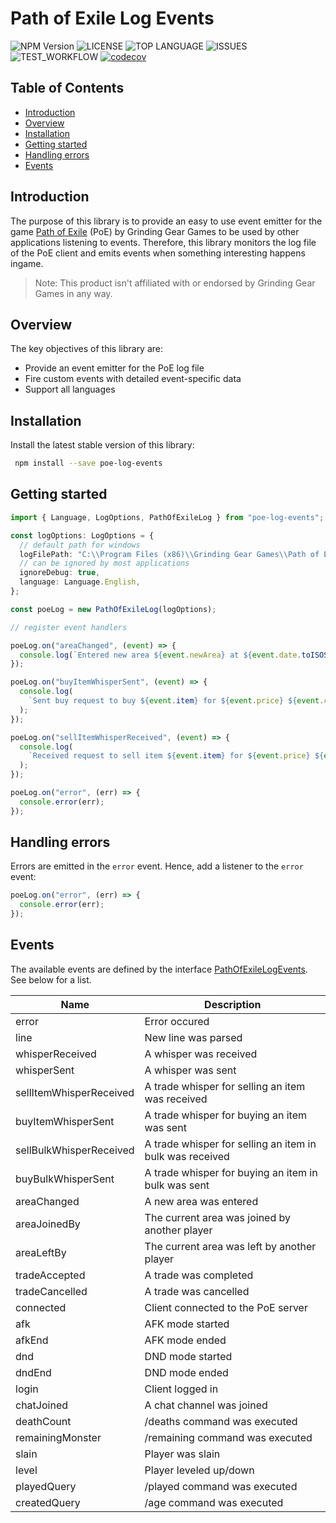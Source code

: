 # Path of Exile Log Events

![NPM Version](https://img.shields.io/npm/v/npm) ![LICENSE](https://img.shields.io/github/license/moepmoep12/poe-log-events) ![TOP LANGUAGE](https://img.shields.io/github/languages/top/moepmoep12/poe-log-events) ![ISSUES](https://img.shields.io/github/issues/moepmoep12/poe-log-events) ![TEST_WORKFLOW](https://img.shields.io/github/workflow/status/moepmoep12/poe-log-events/Test) [![codecov](https://codecov.io/gh/moepmoep12/poe-log-events/branch/master/graph/badge.svg?token=b82B6AxIpl)](https://codecov.io/gh/moepmoep12/poe-log-events)

## Table of Contents

- [Introduction](#introduction)
- [Overview](#overview)
- [Installation](#installation)
- [Getting started](#getting-started)
- [Handling errors](#handling-errors)
- [Events](#events)

## Introduction

The purpose of this library is to provide an easy to use event emitter for the game [Path of Exile](https://www.pathofexile.com/) (PoE) by Grinding Gear Games to be used by other applications listening to events. Therefore, this library monitors the log file of the PoE client and emits events when something interesting happens ingame.

> Note: This product isn't affiliated with or endorsed by Grinding Gear Games in any way.

## Overview

The key objectives of this library are:

- Provide an event emitter for the PoE log file
- Fire custom events with detailed event-specific data
- Support all languages

## Installation

Install the latest stable version of this library:

```bash
 npm install --save poe-log-events
```

## Getting started

```typescript
import { Language, LogOptions, PathOfExileLog } from "poe-log-events";

const logOptions: LogOptions = {
  // default path for windows
  logFilePath: "C:\\Program Files (x86)\\Grinding Gear Games\\Path of Exile\\logs\\Client.txt",
  // can be ignored by most applications
  ignoreDebug: true,
  language: Language.English,
};

const poeLog = new PathOfExileLog(logOptions);

// register event handlers

poeLog.on("areaChanged", (event) => {
  console.log(`Entered new area ${event.newArea} at ${event.date.toISOString()}`);
});

poeLog.on("buyItemWhisperSent", (event) => {
  console.log(
    `Sent buy request to buy ${event.item} for ${event.price} ${event.currency} from ${event.player}`
  );
});

poeLog.on("sellItemWhisperReceived", (event) => {
  console.log(
    `Received request to sell item ${event.item} for ${event.price} ${event.currency} to ${event.player}`
  );
});

poeLog.on("error", (err) => {
  console.error(err);
});
```

## Handling errors

Errors are emitted in the `error` event. Hence, add a listener to the `error` event:

```typescript
poeLog.on("error", (err) => {
  console.error(err);
});
```

## Events

The available events are defined by the interface [PathOfExileLogEvents](src\events\PathOfExileLogEvents.ts). See below for a list.

| **Name**                | **Description**                                          |
| ----------------------- | -------------------------------------------------------- |
| error                   | Error occured                                            |
| line                    | New line was parsed                                      |
| whisperReceived         | A whisper was received                                   |
| whisperSent             | A whisper was sent                                       |
| sellItemWhisperReceived | A trade whisper for selling an item was received         |
| buyItemWhisperSent      | A trade whisper for buying an item was sent              |
| sellBulkWhisperReceived | A trade whisper for selling an item in bulk was received |
| buyBulkWhisperSent      | A trade whisper for buying an item in bulk was sent      |
| areaChanged             | A new area was entered                                   |
| areaJoinedBy            | The current area was joined by another player            |
| areaLeftBy              | The current area was left by another player              |
| tradeAccepted           | A trade was completed                                    |
| tradeCancelled          | A trade was cancelled                                    |
| connected               | Client connected to the PoE server                       |
| afk                     | AFK mode started                                         |
| afkEnd                  | AFK mode ended                                           |
| dnd                     | DND mode started                                         |
| dndEnd                  | DND mode ended                                           |
| login                   | Client logged in                                         |
| chatJoined              | A chat channel was joined                                |
| deathCount              | /deaths command was executed                             |
| remainingMonster        | /remaining command was executed                          |
| slain                   | Player was slain                                         |
| level                   | Player leveled up/down                                   |
| playedQuery             | /played command was executed                             |
| createdQuery            | /age command was executed                                |
